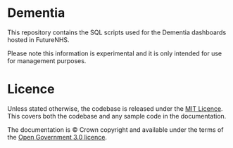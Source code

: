 # Dementia
This repository contains the SQL scripts used for the Dementia dashboards hosted in FutureNHS.

Please note this information is experimental and it is only intended for use for management purposes.


# Licence

Unless stated otherwise, the codebase is released under the [MIT Licence](https://github.com/nhsengland/Dementia/blob/main/LICENCE). This covers both the codebase and any sample code in the documentation.

The documentation is © Crown copyright and available under the terms of the [Open Government 3.0 licence](https://www.nationalarchives.gov.uk/doc/open-government-licence/version/3/).
